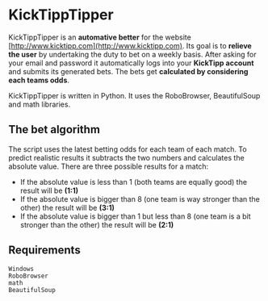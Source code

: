 # KickTippTipper
KickTippTipper is an **automative better** for the website [http://www.kicktipp.com](http://www.kicktipp.com). Its goal is to **relieve the user** by undertaking the duty to bet on a weekly basis. After asking for your email and password it automatically logs into your **KickTipp account** and submits its generated bets. The bets get **calculated by considering each teams odds**.

KickTippTipper is written in Python. It uses the RoboBrowser, BeautifulSoup and math libraries.


## The bet algorithm

The script uses the latest betting odds for each team of each match. To predict realistic results it subtracts the two numbers and calculates the absolute value. There are three possible results for a match:

* If the absolute value is less than 1 (both teams are equally good) the result will be **(1:1)**
* If the absolute value is bigger than 8 (one team is way stronger than the other) the result will be **(3:1)**
* If the absolute value is bigger than 1 but less than 8 (one team is a bit stronger than the other) the result will be **(2:1)**


## Requirements

```
Windows
RoboBrowser
math
BeautifulSoup
```
